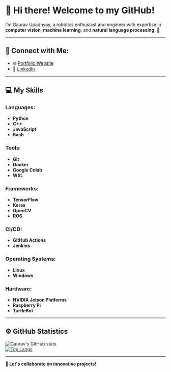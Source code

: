 # 👋 Hi there! Welcome to my GitHub!

I’m Gaurav Upadhyay, a robotics enthusiast and engineer with expertise in **computer vision**, **machine learning**, and **natural language processing**. 🚀 

---

## 🔗 Connect with Me:
- 🌐 [Portfolio Website](https://github.com/9Gaurav9)  
- 💼 [LinkedIn](https://www.linkedin.com/in/gaurav-upadhyay-b0ab51122/)  
 

---

## 💻 My Skills

### Languages:
- **Python**  
- **C++**  
- **JavaScript**  
- **Bash**

### Tools:
- **Git**  
- **Docker**  
- **Google Colab**  
- **WSL**

### Frameworks:
- **TensorFlow**  
- **Keras**  
- **OpenCV**  
- **ROS**

### CI/CD:
- **GitHub Actions**  
- **Jenkins**  

### Operating Systems:
- **Linux**  
- **Windows**  

### Hardware:
- **NVIDIA Jetson Platforms**  
- **Raspberry Pi**  
- **TurtleBot**

---

## ⚙️ GitHub Statistics

![Gaurav's GitHub stats](https://github-readme-stats.vercel.app/api?username=your-username&show_icons=true&theme=radical)  
[![Top Langs](https://github-readme-stats.vercel.app/api/top-langs/?username=your-username&layout=compact)](https://github.com/anuraghazra/github-readme-stats)

---

**🎯 Let's collaborate on innovative projects!**
